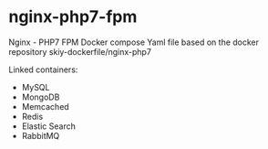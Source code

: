 # nginx-php7-fpm
Nginx - PHP7 FPM
Docker compose Yaml file based on the docker repository skiy-dockerfile/nginx-php7

Linked containers: 
- MySQL
- MongoDB
- Memcached
- Redis
- Elastic Search
- RabbitMQ
